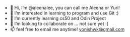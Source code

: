 - 👋 Hi, I’m @aleenalee, you can call me Aleena or Yuri!
- 👀 I’m interested in learning to program and use Git :)
- 🌱 I’m currently learning cs50 and Odin Project
- 💞️ I’m looking to collaborate on ... not sure yet :(
- 📫 feel free to email me anytime! yonishwk@gmail.com

<!---
aleenalee/aleenalee is a ✨ special ✨ repository because its `README.md` (this file) appears on your GitHub profile.
You can click the Preview link to take a look at your changes.
--->
